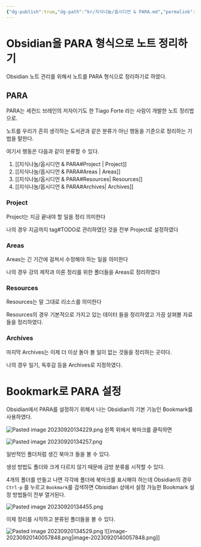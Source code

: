 ```yaml
---
{"dg-publish":true,"dg-path":"kr/지식나눔/옵시디언 & PARA.md","permalink":"/kr/지식나눔/옵시디언 & PARA/","created":"2023-09-20"}
---
```


# Obsidian을 PARA 형식으로 노트 정리하기
Obsidian 노트 관리를 위해서 노트를 PARA 형식으로 정리하기로 하였다.

## PARA
PARA는 세컨드 브레인의 저자이기도 한 Tiago Forte 라는 사람이 개발한 노트 정리법으로.

노트를 우리가 흔히 생각하는 도서관과 같은 분류가 아닌 행동을 기준으로 정리하는 기법을 말한다.

여기서 행동은 다음과 같이 분류할 수 있다.

1. [[지식나눔/옵시디언 & PARA#Project \| Project]]
2. [[지식나눔/옵시디언 & PARA#Areas \| Areas]]
3. [[지식나눔/옵시디언 & PARA#Resources\| Resources]]
4. [[지식나눔/옵시디언 & PARA#Archives\| Archives]]


### Project

Project는 지금 끝내야 할 일을 정리 의미한다

나의 경우 지금까지 tag#TODO로 관리하였던 것을 전부 Project로 설정하였다
### Areas
Areas는 긴 기간에 걸쳐서 수정해야 하는 일을 의미한다

나의 경우 강의 제작과 이론 정리를 위한 폴더들을 Areas로 정리하였다
### Resources
Resources는 말 그대로 리소스를 의미한다

Resources의 경우 기본적으로 가지고 있는 데이터 들을 정리하였고 가끔 살펴볼 자료들을 정리하였다.
### Archives
마지막 Archives는 이제 더 이상 돌아 볼 일이 없는 것들을 정리하는 곳이다. 

나의 경우 일기, 독후감 등을 Archives로 지정하였다.

# Bookmark로 PARA 설정
Obsidian에서 PARA를 설정하기 위해서 나는 Obsidian의 기본 기능인 Bookmark를 사용하였다.

![Pasted image 20230920134229.png](/img/user/%EC%A7%80%EC%8B%9D%EB%82%98%EB%88%94/assets/%EC%98%B5%EC%8B%9C%EB%94%94%EC%96%B8%20&%20PARA/Pasted%20image%2020230920134229.png)
왼쪽 위에서 북마크를 클릭하면 

![Pasted image 20230920134257.png](/img/user/%EC%A7%80%EC%8B%9D%EB%82%98%EB%88%94/assets/%EC%98%B5%EC%8B%9C%EB%94%94%EC%96%B8%20&%20PARA/Pasted%20image%2020230920134257.png)

일반적인 폴더처럼 생긴 북마크 들을 볼 수 있다. 

생성 방법도 폴더와 크게 다르지 않기 때문에 금방 분류를 시작할 수 있다. 

4개의 폴더를 만들고 나면 각각에 폴더에 북마크를 표시해야 하는데 Obsidian의 경우 `Ctrl-p` 를 누르고 `Bookmark`를 검색하면 Obisidian 상에서 설정 가능한 Bookmark 설정 방법들이 전부 열거된다.

![Pasted image 20230920134455.png](/img/user/%EC%A7%80%EC%8B%9D%EB%82%98%EB%88%94/assets/%EC%98%B5%EC%8B%9C%EB%94%94%EC%96%B8%20&%20PARA/Pasted%20image%2020230920134455.png)

이제 정리를 시작하고 분류된 폴더들을 볼 수 있다.

![Pasted image 20230920134529.png](/img/user/%EC%A7%80%EC%8B%9D%EB%82%98%EB%88%94/assets/%EC%98%B5%EC%8B%9C%EB%94%94%EC%96%B8%20&%20PARA/Pasted%20image%2020230920134529.png)
![[image-20230920140057848.png\|image-20230920140057848.png]]